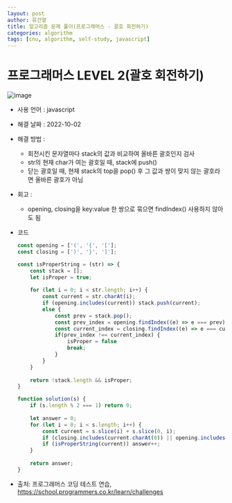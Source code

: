 ```yaml
---
layout: post
author: 류건열
title: 알고리즘 문제 풀이(프로그래머스 - 괄호 회전하기)
categories: algorithm
tags: [cnu, algorithm, self-study, javascript]
---
```


# 프로그래머스 LEVEL 2(괄호 회전하기)

  ![image](https://user-images.githubusercontent.com/34560965/193281820-39afc6d4-ba74-4a36-966e-558ff3c7a257.png)

  - 사용 언어 : javascript

  - 해결 날짜 : 2022-10-02

  - 해결 방법 :
    - 회전시킨 문자열마다 stack의 값과 비교하여 올바른 괄호인지 검사
    - str의 현재 char가 여는 괄호일 때, stack에 push()
    - 닫는 괄호일 때, 현재 stack의 top을 pop() 후 그 값과 쌍이 맞지 않는 괄호라면 올바른 괄호가 아님

  - 회고 : 
    - opening, closing을 key:value 한 쌍으로 묶으면 findIndex() 사용하지 않아도 됨

  - 코드

    ```javascript
    const opening = ['(', '{', '['];
    const closing = [')', '}', ']'];

    const isProperString = (str) => {
        const stack = [];
        let isProper = true;
        
        for (let i = 0; i < str.length; i++) {
            const current = str.charAt(i);
            if (opening.includes(current)) stack.push(current);
            else {
                const prev = stack.pop();
                const prev_index = opening.findIndex((e) => e === prev);
                const current_index = closing.findIndex((e) => e === current);
                if(prev_index !== current_index) {
                    isProper = false
                    break;
                }
            }
        }
        
        return !stack.length && isProper;
    }

    function solution(s) {
        if (s.length % 2 === 1) return 0;
        
        let answer = 0;
        for (let i = 0; i < s.length; i++) {
            const current = s.slice(i) + s.slice(0, i);
            if (closing.includes(current.charAt(0)) || opening.includes(current.charAt(current.length - 1))) continue;
            if (isProperString(current)) answer++;
        }
        
        return answer;
    }
    ```
    
  - 출처: 프로그래머스 코딩 테스트 연습, https://school.programmers.co.kr/learn/challenges
